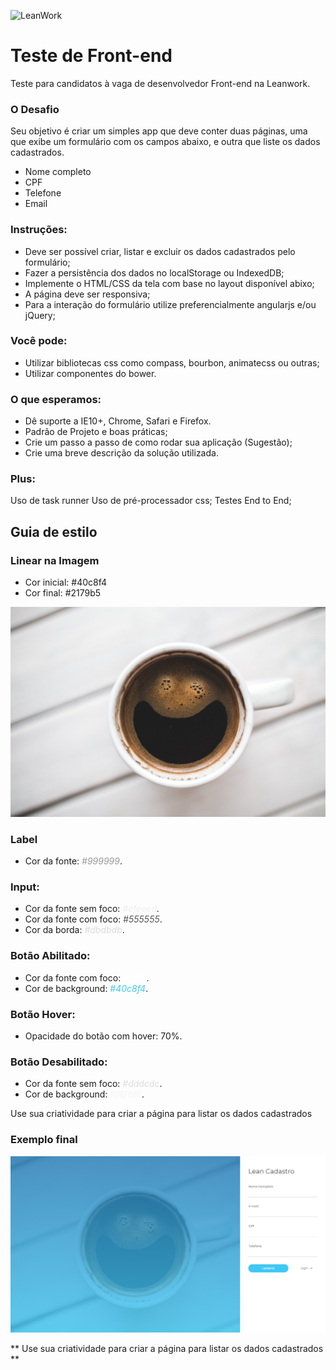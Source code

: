 ![LeanWork](https://avatars3.githubusercontent.com/u/9724331)

# Teste de Front-end
Teste para candidatos à vaga de desenvolvedor Front-end na Leanwork.

### O Desafio

Seu objetivo é criar um simples app que deve conter duas páginas, uma que exibe um formulário com os campos abaixo, e outra que liste os dados cadastrados.

* Nome completo
* CPF
* Telefone
* Email

### Instruções:
 - Deve ser possível criar, listar e excluir os dados cadastrados pelo formulário;
 - Fazer a persistência dos dados no localStorage ou IndexedDB;
 - Implemente o HTML/CSS da tela com base no layout disponível abixo;
 - A página deve ser responsiva;
 - Para a interação do formulário utilize preferencialmente angularjs e/ou jQuery;

### Você pode:
 - Utilizar bibliotecas css como compass, bourbon, animatecss ou outras;
 - Utilizar componentes do bower.
 
### O que esperamos:
 - Dê suporte a IE10+, Chrome, Safari e Firefox.
 - Padrão de Projeto e boas práticas;
 - Crie um passo a passo de como rodar sua aplicação (Sugestão);
 - Crie uma breve descrição da solução utilizada.

### Plus:
Uso de task runner
Uso de pré-processador css;
Testes End to End;


## Guia de estilo

### Linear na Imagem
 - Cor inicial: #40c8f4
 - Cor final: #2179b5

![inputs](./images/bg.jpg)

### Label
 - Cor da fonte: <span style="color:#999999">*#999999*</span>.

### Input:
 - Cor da fonte sem foco: <span style="color:#efeeed">*#efeeed*</span>.
 - Cor da fonte com foco: <span style="color:#555555">*#555555*</span>.
 - Cor da borda: <span style="color:#dbdbdb">*#dbdbdb*</span>.

### Botão Abilitado:
 - Cor da fonte com foco: <span style="color:#ffffff">*#ffffff*</span>.
 - Cor de background: <span style="color:#40c8f4">*#40c8f4*</span>.

### Botão Hover:
 - Opacidade do botão com hover: 70%.

### Botão Desabilitado:
 - Cor da fonte sem foco: <span style="color:#dddcdc">*#dddcdc*</span>.
 - Cor de background: <span style="color:#f6f6f6">*#f6f6f6*</span>.

Use sua criatividade para criar a página para listar os dados cadastrados 

### Exemplo final

![inputs](./images/versao-web.jpg)

** Use sua criatividade para criar a página para listar os dados cadastrados **